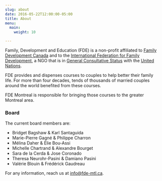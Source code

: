 ```yaml
---
slug: about
date: 2016-05-22T12:00:00-05:00
title: About
menu:
  main:
    weight: 10

---
```


Family, Development and Education (FDE) is a non-profit  affiliated to
[Family Development Canada](http://www.familydevelopment.ca/) and to the
[International Federation for Family Development](http://iffd.org), a NGO that
is in [General Consultative Status](https://en.wikipedia.org/wiki/Consultative_status#General) with the [United Nations](http://www.un.org).

FDE provides and dispenses courses to couples to help better their family life.
For more than four decades, tends of thousands of married couples around the
world benefited from these courses.

FDE Montreal is responsible for bringing those courses to the greater Montreal
area.

<!--

References:
http://www.fe-ny.org/Family_Enrichment_NY/About_us.html
http://www.familydevelopment.ca/mission/

-->

### Board

The current board members are:

* Bridget Bagshaw & Karl Santaguida
* Marie-Pierre Gagné & Philippe Charron
* Mélina Daher & Elie Bou-Assi
* Michelle Chartrand & Alexandre Bourget
* Sara de la Cerda & Jose Coronado
* Theresa Neurohr-Pasini & Damiano Pasini
* Valérie Blouin & Frédérick Gaudreau

For any information, reach us at <a href="mailto:info@fde-mtl.ca">info@fde-mtl.ca</a>.
